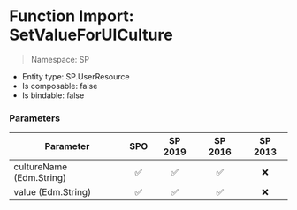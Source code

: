 # Function Import: SetValueForUICulture

> Namespace: SP

- Entity type: SP.UserResource
- Is composable: false
- Is bindable: false

### Parameters

Parameter | SPO | SP 2019 | SP 2016 | SP 2013
----------|:---:|:-------:|:-------:|:-------:
cultureName (Edm.String) | ✅ | ✅ | ✅ | ❌
value (Edm.String) | ✅ | ✅ | ✅ | ❌